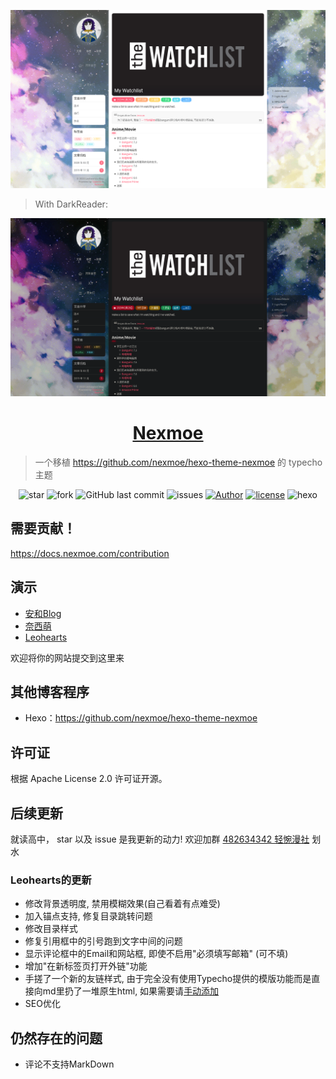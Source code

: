 ![预览图](screenshot_light.png)

> With DarkReader:

![预览图](screenshot.png)

<h1 align="center"><a href="https://nexmoe.com/hexo-theme-nexmoe.html" target="_blank">Nexmoe</a></h1>

> 一个移植 https://github.com/nexmoe/hexo-theme-nexmoe 的 typecho 主题

<p align="center">
<img alt="star" src="https://img.shields.io/github/stars/nexmoe/typecho-theme-nexmoe.svg"/>
<img alt="fork" src="https://img.shields.io/github/forks/nexmoe/typecho-theme-nexmoe.svg"/>
<img alt="GitHub last commit" src="https://img.shields.io/github/last-commit/nexmoe/typecho-theme-nexmoe.svg?label=commits">
<img alt="issues" src="https://img.shields.io/github/issues/nexmoe/typecho-theme-nexmoe.svg"/>
<a href="https://nexmoe.com"><img alt="Author" src="https://img.shields.io/badge/author-%E6%8A%98%E5%BD%B1%E8%BD%BB%E6%A2%A6-red.svg"/></a>
<a href="https://github.com/nexmoe/typecho-theme-nexmoe/blob/master/LICENSE"><img alt="license" src="https://img.shields.io/github/license/nexmoe/typecho-theme-nexmoe.svg"/></a>
<img alt="hexo" src="https://img.shields.io/badge/typecho-blue.svg"/>
</p>

## 需要贡献！
https://docs.nexmoe.com/contribution

## 演示

- [安和Blog](https://lolicorn.com)
- [奈西萌](https://i.nexmoe.com)
- [Leohearts](https://leohearts.com/)

欢迎将你的网站提交到这里来

## 其他博客程序
 - Hexo：https://github.com/nexmoe/hexo-theme-nexmoe

## 许可证

根据 Apache License 2.0 许可证开源。

## 后续更新
就读高中，
star 以及 issue 是我更新的动力!
欢迎加群 [482634342 轻惋漫社](https://jq.qq.com/?_wv=1027&k=5CfKHun) 划水

### Leohearts的更新

- 修改背景透明度, 禁用模糊效果(自己看着有点难受)
- 加入锚点支持, 修复目录跳转问题
- 修改目录样式
- 修复引用框中的引号跑到文字中间的问题
- 显示评论框中的Email和网站框, 即使不启用"必须填写邮箱" (可不填)
- 增加"在新标签页打开外链"功能
- 手搓了一个新的友链样式, 由于完全没有使用Typecho提供的模版功能而是直接向md里扔了一堆原生html, 如果需要请[手动添加](https://pastebin.ubuntu.com/p/NnK8rv6J48/)
- SEO优化

## 仍然存在的问题

- 评论不支持MarkDown
